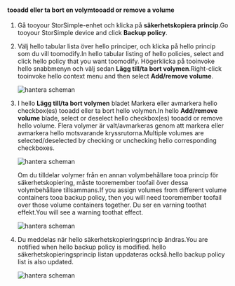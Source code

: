<!--author=alkohli last changed: 01/02/17-->


#### <a name="tooadd-or-remove-a-volume"></a><span data-ttu-id="d33fd-101">tooadd eller ta bort en volym</span><span class="sxs-lookup"><span data-stu-id="d33fd-101">tooadd or remove a volume</span></span>

1. <span data-ttu-id="d33fd-102">Gå tooyour StorSimple-enhet och klicka på **säkerhetskopiera princip**.</span><span class="sxs-lookup"><span data-stu-id="d33fd-102">Go tooyour StorSimple device and click **Backup policy**.</span></span>

2. <span data-ttu-id="d33fd-103">Välj hello tabular lista över hello principer, och klicka på hello princip som du vill toomodify.</span><span class="sxs-lookup"><span data-stu-id="d33fd-103">In hello tabular listing of hello policies, select and click hello policy that you want toomodify.</span></span> <span data-ttu-id="d33fd-104">Högerklicka på tooinvoke hello snabbmenyn och välj sedan **Lägg till/ta bort volymen**.</span><span class="sxs-lookup"><span data-stu-id="d33fd-104">Right-click tooinvoke hello context menu and then select **Add/remove volume**.</span></span>

    ![hantera scheman](./media/storsimple-8000-add-remove-volume-backup-policy-u2/addvolbupol1.png)

3. <span data-ttu-id="d33fd-106">I hello **Lägg till/ta bort volymen** bladet Markera eller avmarkera hello checkbox(es) tooadd eller ta bort hello volymen.</span><span class="sxs-lookup"><span data-stu-id="d33fd-106">In hello **Add/remove volume** blade, select or deselect hello checkbox(es) tooadd or remove hello volume.</span></span> <span data-ttu-id="d33fd-107">Flera volymer är valt/avmarkeras genom att markera eller avmarkera hello motsvarande kryssrutorna.</span><span class="sxs-lookup"><span data-stu-id="d33fd-107">Multiple volumes are selected/deselected by checking or unchecking hello corresponding checkboxes.</span></span>

    ![hantera scheman](./media/storsimple-8000-add-remove-volume-backup-policy-u2/addvolbupol3.png)

    <span data-ttu-id="d33fd-109">Om du tilldelar volymer från en annan volymbehållare tooa princip för säkerhetskopiering, måste tooremember toofail över dessa volymbehållare tillsammans.</span><span class="sxs-lookup"><span data-stu-id="d33fd-109">If you assign volumes from different volume containers tooa backup policy, then you will need tooremember toofail over those volume containers together.</span></span> <span data-ttu-id="d33fd-110">Du ser en varning toothat effekt.</span><span class="sxs-lookup"><span data-stu-id="d33fd-110">You will see a warning toothat effect.</span></span>

    ![hantera scheman](./media/storsimple-8000-add-remove-volume-backup-policy-u2/addvolbupol2.png)

4. <span data-ttu-id="d33fd-112">Du meddelas när hello säkerhetskopieringsprincip ändras.</span><span class="sxs-lookup"><span data-stu-id="d33fd-112">You are notified when hello backup policy is modified.</span></span> <span data-ttu-id="d33fd-113">hello säkerhetskopieringsprincip listan uppdateras också.</span><span class="sxs-lookup"><span data-stu-id="d33fd-113">hello backup policy list is also updated.</span></span>

    ![hantera scheman](./media/storsimple-8000-add-remove-volume-backup-policy-u2/addvolbupol6.png)




